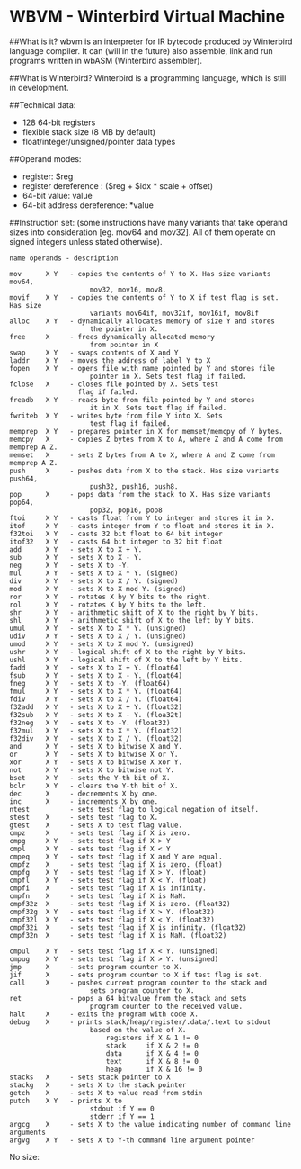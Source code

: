 # WBVM - Winterbird Virtual Machine

##What is it?
wbvm is an interpreter for IR bytecode produced by Winterbird language compiler. It can (will in the future) also assemble, link and run programs written in wbASM (Winterbird assembler).

##What is Winterbird?
Winterbird is a programming language, which is still in development.

##Technical data:
- 128 64-bit registers
- flexible stack size (8 MB by default)
- float/integer/unsigned/pointer data types

##Operand modes:
- register: $reg
- register dereference : (\$reg + $idx * scale + offset)
- 64-bit value: value
- 64-bit address dereference: *value

##Instruction set:
(some instructions have many variants that take operand sizes into consideration [eg. mov64 and mov32]. All of them operate on signed integers unless stated otherwise).

    name operands - description

    mov      X Y   - copies the contents of Y to X. Has size variants mov64, 
                        mov32, mov16, mov8.
    movif    X Y   - copies the contents of Y to X if test flag is set. Has size
                        variants mov64if, mov32if, mov16if, mov8if
    alloc    X Y   - dynamically allocates memory of size Y and stores 
                        the pointer in X.
    free     X     - frees dynamically allocated memory 
                        from pointer in X 
    swap     X Y   - swaps contents of X and Y
    laddr    X Y   - moves the address of label Y to X
    fopen    X Y   - opens file with name pointed by Y and stores file 
                        pointer in X. Sets test flag if failed.
    fclose   X     - closes file pointed by X. Sets test 
                     flag if failed.
    freadb   X Y   - reads byte from file pointed by Y and stores
                        it in X. Sets test flag if failed.
    fwriteb  X Y   - writes byte from file Y into X. Sets 
                        test flag if failed.
    memprep  X Y   - prepares pointer in X for memset/memcpy of Y bytes.
    memcpy   X     - copies Z bytes from X to A, where Z and A come from memprep A Z.
    memset   X     - sets Z bytes from A to X, where A and Z come from memprep A Z.
    push     X     - pushes data from X to the stack. Has size variants push64,
                        push32, push16, push8.
    pop      X     - pops data from the stack to X. Has size variants pop64,
                        pop32, pop16, pop8
    ftoi     X Y   - casts float from Y to integer and stores it in X.
    itof     X Y   - casts integer from Y to float and stores it in X.
    f32toi   X Y   - casts 32 bit float to 64 bit integer
    itof32   X Y   - casts 64 bit integer to 32 bit float
    add      X Y   - sets X to X + Y.
    sub      X Y   - sets X to X - Y.
    neg      X Y   - sets X to -Y.
    mul      X Y   - sets X to X * Y. (signed)
    div      X Y   - sets X to X / Y. (signed)
    mod      X Y   - sets X to X mod Y. (signed)
    ror      X Y   - rotates X by Y bits to the right.
    rol      X Y   - rotates X by Y bits to the left.
    shr      X Y   - arithmetic shift of X to the right by Y bits.
    shl      X Y   - arithmetic shift of X to the left by Y bits.
    umul     X Y   - sets X to X * Y. (unsigned)
    udiv     X Y   - sets X to X / Y. (unsigned)
    umod     X Y   - sets X to X mod Y. (unsigned)
    ushr     X Y   - logical shift of X to the right by Y bits.
    ushl     X Y   - logical shift of X to the left by Y bits.
    fadd     X Y   - sets X to X + Y. (float64)
    fsub     X Y   - sets X to X - Y. (float64)
    fneg     X Y   - sets X to -Y. (float64)
    fmul     X Y   - sets X to X * Y. (float64)
    fdiv     X Y   - sets X to X / Y. (float64)
    f32add   X Y   - sets X to X + Y. (float32)
    f32sub   X Y   - sets X to X - Y. (floa32t)
    f32neg   X Y   - sets X to -Y. (float32)
    f32mul   X Y   - sets X to X * Y. (float32)
    f32div   X Y   - sets X to X / Y. (float32)
    and      X Y   - sets X to bitwise X and Y.
    or       X Y   - sets X to bitwise X or Y. 
    xor      X Y   - sets X to bitwise X xor Y.
    not      X Y   - sets X to bitwise not Y.
    bset     X Y   - sets the Y-th bit of X.
    bclr     X Y   - clears the Y-th bit of X.
    dec      X     - decrements X by one.
    inc      X     - increments X by one.
    ntest          - sets test flag to logical negation of itself.
    stest    X     - sets test flag to X.
    gtest    X     - sets X to test flag value.
    cmpz     X     - sets test flag if X is zero.
    cmpg     X Y   - sets test flag if X > Y
    cmpl     X Y   - sets test flag if X < Y
    cmpeq    X Y   - sets test flag if X and Y are equal.
    cmpfz    X     - sets test flag if X is zero. (float)
    cmpfg    X Y   - sets test flag if X > Y. (float)
    cmpfl    X Y   - sets test flag if X < Y. (float)
    cmpfi    X     - sets test flag if X is infinity.
    cmpfn    X     - sets test flag if X is NaN.
    cmpf32z  X     - sets test flag if X is zero. (float32)
    cmpf32g  X Y   - sets test flag if X > Y. (float32)
    cmpf32l  X Y   - sets test flag if X < Y. (float32)
    cmpf32i  X     - sets test flag if X is infinity. (float32)
    cmpf32n  X     - sets test flag if X is NaN. (float32)

    cmpul    X Y   - sets test flag if X < Y. (unsigned)
    cmpug    X Y   - sets test flag if X > Y. (unsigned)
    jmp      X     - sets program counter to X.
    jif      X     - sets program counter to X if test flag is set.
    call     X     - pushes current program counter to the stack and
                        sets program counter to X.
    ret            - pops a 64 bitvalue from the stack and sets 
                        program counter to the received value.
    halt     X     - exits the program with code X.
    debug    X     - prints stack/heap/register/.data/.text to stdout
                        based on the value of X.
                            registers if X & 1 != 0
                            stack     if X & 2 != 0
                            data      if X & 4 != 0
                            text      if X & 8 != 0
                            heap      if X & 16 != 0
    stacks   X     - sets stack pointer to X
    stackg   X     - sets X to the stack pointer
    getch    X     - sets X to value read from stdin
    putch    X Y   - prints X to
                        stdout if Y == 0
                        stderr if Y == 1
    argcg    X     - sets X to the value indicating number of command line arguments
    argvg    X Y   - sets X to Y-th command line argument pointer

No size: